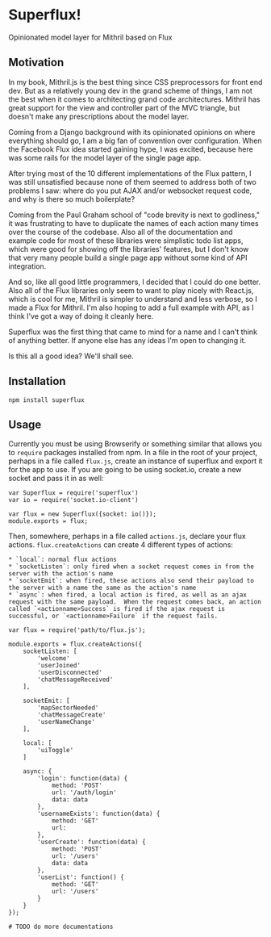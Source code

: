 # Superflux!

Opinionated model layer for Mithril based on Flux

## Motivation

In my book, Mithril.js is the best thing since CSS preprocessors for front end dev.  But as a relatively young dev in the grand scheme of things, I am not the best when it comes to architecting grand code architectures.  Mithril has great support for the view and controller part of the MVC triangle, but doesn't make any prescriptions about the model layer.

Coming from a Django background with its opinionated opinions on where everything should go, I am a big fan of convention over configuration.  When the Facebook Flux idea started gaining hype, I was excited, because here was some rails for the model layer of the single page app.

After trying most of the 10 different implementations of the Flux pattern, I was still unsatisfied because none of them seemed to address both of two problems I saw: where do you put AJAX and/or websocket request code, and why is there so much boilerplate?

Coming from the Paul Graham school of "code brevity is next to godliness," it was frustrating to have to duplicate the names of each action many times over the course of the codebase.  Also all of the documentation and example code for most of these libraries were simplistic todo list apps, which were good for showing off the libraries' features, but I don't know that very many people build a single page app without some kind of API integration.

And so, like all good little programmers, I decided that I could do one better.  Also all of the Flux libraries only seem to want to play nicely with React.js, which is cool for me, Mithril is simpler to understand and less verbose, so I made a Flux for Mithril.  I'm also hoping to add a full example with API, as I think I've got a way of doing it cleanly here.

Superflux was the first thing that came to mind for a name and I can't think of anything better.  If anyone else has any ideas I'm open to changing it.

Is this all a good idea?  We'll shall see.

## Installation

    npm install superflux

## Usage

Currently you must be using Browserify or something similar that allows you to `require` packages installed from npm.  In a file in the root of your project, perhaps in a file called `flux.js`, create an instance of superflux and export it for the app to use.  If you are going to be using socket.io, create a new socket and pass it in as well:

    var Superflux = require('superflux')
    var io = require('socket.io-client')

    var flux = new Superflux({socket: io()});
    module.exports = flux;

Then, somewhere, perhaps in a file called `actions.js`, declare your flux actions.  `flux.createActions` can create 4 different types of actions:

    * `local`: normal flux actions
    * `socketListen`: only fired when a socket request comes in from the server with the action's name
    * `socketEmit`: when fired, these actions also send their payload to the server with a name the same as the action's name
    * `async`: when fired, a local action is fired, as well as an ajax request with the same payload.  When the request comes back, an action called `<actionname>Success` is fired if the ajax request is successful, or `<actionname>Failure` if the request fails.

    var flux = require('path/to/flux.js');

    module.exports = flux.createActions({
        socketListen: [
            'welcome'
            'userJoined'
            'userDisconnected'
            'chatMessageReceived'
        ],

        socketEmit: [
            'mapSectorNeeded'
            'chatMessageCreate'
            'userNameChange'
        ],

        local: [
            'uiToggle'
        ]

        async: {
            'login': function(data) {
                method: 'POST'
                url: '/auth/login'
                data: data
            },
            'usernameExists': function(data) {
                method: 'GET'
                url:
            },
            'userCreate': function(data) {
                method: 'POST'
                url: '/users'
                data: data
            },
            'userList': function() {
                method: 'GET'
                url: '/users'
            }
        }
    });

    # TODO do more documentations
